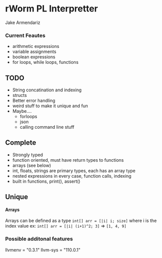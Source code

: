 # rWorm PL Interpretter
Jake Armendariz

### Current Feautes
- arithmetic expressions
- variable assignments
- boolean expressions
- for loops, while loops, functions


## TODO
- String concatination and indexing
- structs
- Better error handling
- weird stuff to make it unique and fun
- Maybe....
    - forloops
    - json
    - calling command line stuff

## Complete
- Strongly typed
- function oriented, must have return types to functions
- arrays (see below)
- int, floats, strings are primary types, each has an array type
- nested expressions in every case, function calls, indexing
- built in functions, print(), assert()

## Unique
#### Arrays
Arrays can be defined as a type `int[] arr = [|i| i; size]` where i is the index value ex: `int[] arr = [|i| (i+1)^2; 3]` => `[1, 4, 9]` 




### Possible additonal features
llvmenv = "0.3.1"
llvm-sys = "110.0.1"